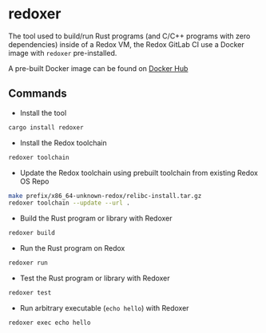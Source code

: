 # redoxer

The tool used to build/run Rust programs (and C/C++ programs with zero dependencies) inside of a Redox VM, the Redox GitLab CI use a Docker image with `redoxer` pre-installed.

A pre-built Docker image can be found on [Docker Hub](https://hub.docker.com/r/redoxos/redoxer)

## Commands

- Install the tool

```sh
cargo install redoxer
```

- Install the Redox toolchain

```sh
redoxer toolchain
```

- Update the Redox toolchain using prebuilt toolchain from existing Redox OS Repo

```sh
make prefix/x86_64-unknown-redox/relibc-install.tar.gz
redoxer toolchain --update --url .
```

- Build the Rust program or library with Redoxer

```sh
redoxer build
```

- Run the Rust program on Redox

```sh
redoxer run
```

- Test the Rust program or library with Redoxer

```sh
redoxer test
```

- Run arbitrary executable (`echo hello`) with Redoxer

```sh
redoxer exec echo hello
```
